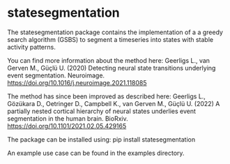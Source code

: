# statesegmentation

The statesegmentation package contains the implementation of a a greedy search algorithm (GSBS) to
segment a timeseries into states with stable activity patterns.
     
You can find more information about the method here:
Geerligs L., van Gerven M., Güçlü U. (2020) Detecting neural state transitions underlying event segmentation.
Neuroimage. https://doi.org/10.1016/j.neuroimage.2021.118085

The method has since been improved as described here:
Geerligs L., Gözükara D., Oetringer D., Campbell K., van Gerven M., Güçlü U. (2022)
A partially nested cortical hierarchy of neural states underlies event segmentation in the human brain.
BioRxiv. https://doi.org/10.1101/2021.02.05.429165

The package can be installed using: pip install statesegmentation

An example use case can be found in the examples directory.


